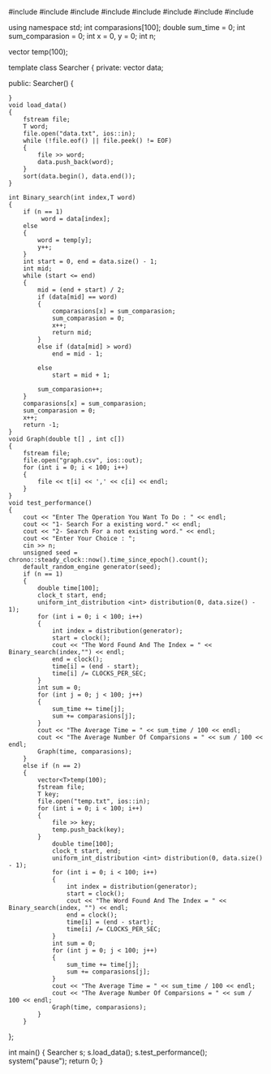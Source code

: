 #include <iostream>
#include <fstream>
#include <vector>
#include <string>
#include <algorithm>
#include <ctime>
#include <chrono>
#include <random>


using namespace std;
int comparasions[100];
double sum_time = 0;
int sum_comparasion = 0;
int x = 0, y = 0;
int n;

vector<string> temp(100);

template <class  T>
class Searcher
{
private:
	vector<T> data;


public:
	Searcher()
	{

	}
	void load_data()
	{
		fstream file;
		T word;
		file.open("data.txt", ios::in);
		while (!file.eof() || file.peek() != EOF)
		{
			file >> word;
			data.push_back(word);
		}
		sort(data.begin(), data.end());
	}

	int Binary_search(int index,T word)
	{
		if (n == 1)
			 word = data[index];
		else
		{
			word = temp[y];
			y++;
		}
		int start = 0, end = data.size() - 1;
		int mid;
		while (start <= end)
		{
			mid = (end + start) / 2;
			if (data[mid] == word)
			{
				comparasions[x] = sum_comparasion;
				sum_comparasion = 0;
				x++;			
				return mid;
			}
			else if (data[mid] > word)
				end = mid - 1;

			else
				start = mid + 1;
			
			sum_comparasion++;
		}
		comparasions[x] = sum_comparasion;
		sum_comparasion = 0;
		x++;
		return -1;
	}
	void Graph(double t[] , int c[])
	{
		fstream file;
		file.open("graph.csv", ios::out);
		for (int i = 0; i < 100; i++)
		{
			file << t[i] << ',' << c[i] << endl;
		}
	}
	void test_performance()
	{
		cout << "Enter The Operation You Want To Do : " << endl;
		cout << "1- Search For a existing word." << endl;
		cout << "2- Search For a not existing word." << endl;
		cout << "Enter Your Choice : ";
		cin >> n;
		unsigned seed = chrono::steady_clock::now().time_since_epoch().count();
		default_random_engine generator(seed);
		if (n == 1)
		{
			double time[100];
			clock_t start, end;
			uniform_int_distribution <int> distribution(0, data.size() - 1);
			for (int i = 0; i < 100; i++)
			{
				int index = distribution(generator);
				start = clock();
				cout << "The Word Found And The Index = " << Binary_search(index,"") << endl;
				end = clock();
				time[i] = (end - start);
				time[i] /= CLOCKS_PER_SEC;
			}
			int sum = 0;
			for (int j = 0; j < 100; j++)
			{
				sum_time += time[j];
				sum += comparasions[j];
			}
			cout << "The Average Time = " << sum_time / 100 << endl;
			cout << "The Average Number Of Comparsions = " << sum / 100 << endl;
			Graph(time, comparasions);
		}
		else if (n == 2)
		{
			vector<T>temp(100);
			fstream file;
			T key;
			file.open("temp.txt", ios::in);
			for (int i = 0; i < 100; i++)
			{
				file >> key;
				temp.push_back(key);
			}
				double time[100];
				clock_t start, end;
				uniform_int_distribution <int> distribution(0, data.size() - 1);
				for (int i = 0; i < 100; i++)
				{
					int index = distribution(generator);
					start = clock();
					cout << "The Word Found And The Index = " << Binary_search(index, "") << endl;
					end = clock();
					time[i] = (end - start);
					time[i] /= CLOCKS_PER_SEC;
				}
				int sum = 0;
				for (int j = 0; j < 100; j++)
				{
					sum_time += time[j];
					sum += comparasions[j];
				}
				cout << "The Average Time = " << sum_time / 100 << endl;
				cout << "The Average Number Of Comparsions = " << sum / 100 << endl;
				Graph(time, comparasions);
			}
		}
};


int main()
{
	Searcher<string> s;
	s.load_data();
	s.test_performance();
	system("pause");
	return 0;
}
